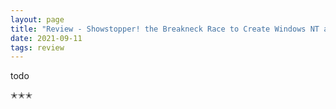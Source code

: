 ```yaml
---
layout: page
title: "Review - Showstopper! the Breakneck Race to Create Windows NT and the Next Generation at Microsoft"
date: 2021-09-11
tags: review
---
```


todo

✭✭✭
